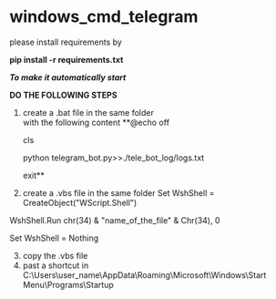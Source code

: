 # windows_cmd_telegram


please install requirements by



**pip install -r requirements.txt**

**_To make it automatically start_**


**DO THE FOLLOWING STEPS**
1. create a .bat file in the same folder  
   with the following content 
   **@echo off
   
   cls
   
   python telegram_bot.py>>./tele_bot_log/logs.txt
   
   exit**
   
 2. create a .vbs file in the same folder 
    Set WshShell = CreateObject("WScript.Shell") 
    
WshShell.Run chr(34) & "name_of_the_file" & Chr(34), 0

Set WshShell = Nothing

3. copy the .vbs file 
4. past a shortcut in C:\Users\user_name\AppData\Roaming\Microsoft\Windows\Start Menu\Programs\Startup
   
